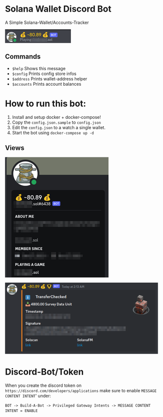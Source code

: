 # Solana Wallet Discord Bot

A Simple Solana-Wallet/Accounts-Tracker

![view of DC bot](images/bot_view_dc2.png)

## Commands

- `$help` Shows this message
- `$config` Prints config store infos
- `$address` Prints wallet-address helper
- `$accounts` Prints account balances

# How to run this bot:

1. Install and setup docker + docker-compose!
2. Copy the `config.json.sample` to `config.json`
3. Edit the `config.json` to a watch a single wallet.
4. Start the bot using `docker-compose up -d`

## Views

![view of DC bot](images/bot_view_dc.png)

![view of DC bot](images/message.png)

# Discord-Bot/Token

When you create the discord token on `https://discord.com/developers/applications`
make sure to enable `MESSAGE CONTENT INTENT`' under:

``BOT -> Build-A-Bot -> Privileged Gateway Intents -> MESSAGE CONTENT INTENT = ENABLE``
